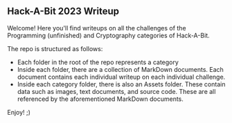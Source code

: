 ## Hack-A-Bit 2023 Writeup
Welcome! Here you'll find writeups on all the challenges of the Programming (unfinished) and Cryptography categories of Hack-A-Bit.

The repo is structured as follows:
- Each folder in the root of the repo represents a category
- Inside each folder, there are a collection of MarkDown documents. Each document contains each individual writeup on each individual challenge.
- Inside each category folder, there is also an Assets folder. These contain data such as images, text documents, and source code. These are all referenced by the aforementioned MarkDown documents.

Enjoy! ;)
